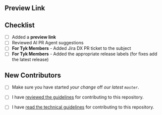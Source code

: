 ## Preview Link

## Checklist

- [ ] Added a **preview link**
- [ ] Reviewed AI PR Agent suggestions
- [ ] **For Tyk Members** - Added Jira DX PR ticket to the subject
- [ ] **For Tyk Members** - Added the appropriate release labels (for fixes add the latest release)

## New Contributors 
- [ ] Make sure you have started *your change* off *our latest `master`*.
- [ ] I have [reviewed the guidelines](https://github.com/TykTechnologies/tyk-docs/blob/master/CONTRIBUTING.md) for contributing to this repository.
- [ ] I have [read the technical guidelines](https://github.com/TykTechnologies/tyk-docs/blob/master/CONTRIBUTING-TECHNICAL-GUIDE.md) for contributing to this repository.

